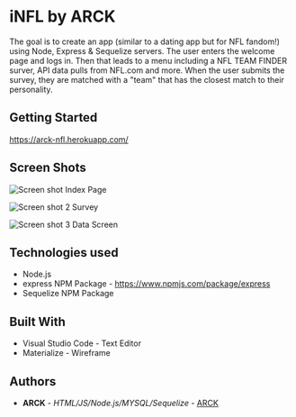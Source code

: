 # iNFL by ARCK

The goal is to create an app (similar to a dating app but for NFL fandom!) using Node, Express & Sequelize servers. The user enters the welcome page and logs in. Then that leads to a menu including a NFL TEAM FINDER surver, API data pulls from NFL.com and more. When the user submits the survey, they are matched with a "team" that has the closest match to their personality.

## Getting Started
https://arck-nfl.herokuapp.com/

## Screen Shots

![Screen shot](app/images)
Index Page

![Screen shot 2](app/images2)
Survey

![Screen shot 3](app/images3)
Data Screen

## Technologies used
- Node.js
- express NPM Package - https://www.npmjs.com/package/express
- Sequelize NPM Package 


## Built With

* Visual Studio Code - Text Editor
* Materialize - Wireframe

## Authors

* **ARCK** - *HTML/JS/Node.js/MYSQL/Sequelize* - [ARCK](https://github.com/juarezadolfo/ARCK)
